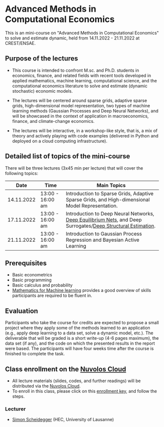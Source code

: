 # Advanced Methods in Computational Economics

This is an mini-course on "Advanced Methods in Computational
Economics" to solve and estimate dynamic, held from 14.11.2022 - 21.11.2022 at CREST/ENSAE.


## Purpose of the lectures

* This course is intended to confront M.sc. and Ph.D. students in economics, finance, and related fields with recent tools developed in applied mathematics, machine learning, computational science, and the computational economics literature to solve and estimate (dynamic stochastic) economic models.

* The lectures will be centered around sparse grids, adaptive sparse grids, high-dimensional model representation, two types of machine learning methods (Gaussian Processes and Deep Neural Networks), and will be showcased
in the context of application in macroeconomics, finance, and climate-change economics.

* The lectures will be interactive, in a workshop-like style, that is, a mix of theory and actively playing with code examples (delivered in Python and deployed on a cloud computing infrastructure).


## Detailed list of topics of the mini-course

There will be three lectures (3x45 min per lecture) that will cover the following topics:

**Date** | **Time** | **Main Topics**
-----|------|------
14.11.2022 | 13:00 - 16:00 am | Introduction to Sparse Grids, Adaptive Sparse Grids, and High-dimensional Model Representation.
17.11.2022 | 13:00 - 16:00 am | Introduction to Deep Neural Networks, [Deep Equilibrium Nets](https://github.com/sischei/DeepEquilibriumNets), and Deep Surrogates/[Deep Structural Estimation](https://github.com/DeepSurrogate/OptionPricing).
21.11.2022 | 13:00 - 16:00 am | Introduction to Gaussian Process Regression and Bayesian Active Learning


## Prerequisites

* Basic econometrics
* Basic programming
* Basic calculus and probability
* [Mathematics for Machine learning](https://mml-book.github.io/) provides a good overview of skills participants are required to be fluent in.


## Evaluation

Participants who take the course for credits are expected to propose a small
project where they apply some of the methods learned to an application (e.g.,
apply deep learning to a data set, solve a dynamic model, etc.). The deliverable
that will be graded is a short write-up (4-6 pages maximum), the data set (if
any), and the code on which the presented results in the report were based. The
participants will have four weeks time after the course is finished to complete
the task.


## Class enrollment on the [Nuvolos Cloud](https://nuvolos.cloud/)

* All lecture materials (slides, codes, and further readings) will be distributed via the [Nuvolos Cloud](https://nuvolos.cloud/).
* To enroll in this class, please click on this [enrollment key](https://az.nuvolos.cloud/enroll/class/sPzEWqQ3a5Y), and follow the steps.


### Lecturer
* [Simon Scheidegger](https://sites.google.com/site/simonscheidegger/) (HEC, University of Lausanne)


